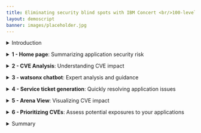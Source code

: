 ```yaml
---
title: Eliminating security blind spots with IBM Concert <br/>100-level live demo
layout: demoscript
banner: images/placeholder.jpg
---
```


<span id="top"></span>

<details markdown="1">

<summary>Introduction</summary>

As enterprises develop and deploy an increasing number of software applications, they face significant risks and challenges related to security vulnerabilities and compliance issues.

Leveraging data from various tools, IBM Concert empowers security managers to gain a comprehensive view of vulnerabilities across their homegrown application landscape. Using Concert’s advanced generative AI analytics engine, we can accurately assess vulnerability risk tailored to each customer's specific environment. Concert identifies potential threats, evaluates their impact, and provides actionable recommendations to prioritize and mitigate risks effectively.

Let’s delve into how IBM Concert helps manage vulnerabilities and enhances your security posture.

<br/>

</details>

<p/>

<details markdown="1">

<summary><strong>1 - Home page</strong>: Summarizing application security risk</summary>

<br/>

| **1.1** | **Examine the security landscape** |
| :--- | :--- |
| **Narration** | The security manager at Focus Financial is overwhelmed with a backlog of 20,000 CVEs, struggling to manage vulnerabilities across applications hosted in diverse environments. With the recent adoption of a microservices architecture, the complexity has surged as these applications now span multiple servers and cloud providers. This shift has introduced significant challenges in security and vulnerability management, making it crucial to find an intelligent way to prioritize and address these CVEs. |
| **Action** &nbsp; 1.1.1 | Show the **Home** page, which you opened during demo preparation. <br/> <img src="images/1-1-1.png" width="800" /> |
| **Narration** | Upon logging into Concert, the security manager is presented with a circular dashboard, featuring arc slices that represent different aspects of the application landscape. The vulnerability summary is prominently highlighted by default, providing an immediate overview of his risk posture. <br/><br/> The right section provides a high-level overview of key vulnerability metrics, such as the number of total unique CVEs, the number of Priority 1, 2 and 3 CVEs, and more. |
| **Action** &nbsp; 1.1.2 | Scroll down the home page to show the **Most vulnerable applications** and **Prioritized CVEs impacting public access points** graphs. <br/> <img src="images/1-1-2.png" width="800" /> |
| **Narration** | Scrolling down the home page, the security manager can see visual representations with a bar chart showing his most vulnerable applications on the left, and the prioritized CVEs impacting public access points on the right. |
| **Action** &nbsp; 1.1.3 | Scroll down the home page to show the **Highest prioritiy CVEs** table. <br/> <img src="images/1-1-3.png" width="800" /> |
| **Narration** | Finally, at the bottom of the home page, the security manager can see a table with the top five vulnerabilities displayed in order of priority. |

**[Go to top](#top)**

<br/><br/>

</details>

<p/>

<details markdown="1">

<summary><strong>2 - CVE Analysis</strong>: Understanding CVE impact</summary>

<br/>

| **2.1** | **Viewing CVE details** |
| :--- | :--- |
| **Action** &nbsp; 2.1.1 | Click **CVE-2022-42889**. <br/> <img src="images/2-1-1.png" width="800" /> <br/><br/> The following screen will appear: <br/> <img src="images/2-1-2.png" width="800" /> |
| **Narration** | The security manager selects a CVE to view the details and sees the "blast radius" showing each image and repository where the vulnerable code is deployed. <br/><br/> The CVE view provides the security manager with a summary of the issue, the industry-defined generic CVSS score, and a custom Concert risk score. Instead of relying on generic assessments, Concert uses gen AI to correlate vulnerability data using multiple risk vectors to analyze complex chains of application dependencies and uncover the highest severity risks in an organization’s specific environment. This enables Concert to generate a score based on the actual exposure in their specific application environment. Concert then uses the details of the specific environment, along with proprietary threat intelligence and business criticality, to calculate the risk posed by each vulnerability. |

**[Go to top](#top)**

<br/><br/>

</details>

<p/>

<details markdown="1">

<summary><strong>3 - watsonx chatbot</strong>: Expert analysis and guidance</summary>

<br/>

| **3.1** | **Interact with the watsonx chatbot** |
| :--- | :--- |
| **Action** &nbsp; 3.1.1 | Click **Ask watsonx**. <br/> <img src="images/3-1-1.png" width="800" /> |
| **Narration** | Concert’s interactive chatbot uses generative AI to dig deeper into Concert’s specific suggestions and explain the potential impact and remediation of each issue. The chatbot uses IBM’s Granite language model and comes pre-trained to have interactive conversations about application risk. The security manager interactively asks questions about CVE details and engages in a discussion about remediation guidance. Concert responds just as a CVE expert would. |
| **Action** &nbsp; 3.1.2 | Type '**How do I mitigate this CVE?**' in the chatbot. <br/> <img src="images/3-1-2.png" width="800" /> |

**[Go to top](#top)**

<br/><br/>

</details>

<p/>

<details markdown="1">

<summary><strong>4 - Service ticket generation</strong>: Quickly resolving application issues</summary>

<br/>

| **4.1** | **Open a ticket** |
| :--- | :--- |
| **Narration** | Now that the security manager fully understands the potential impact of the CVE on his application environment, he can create a service ticket to resolve the issue. Alternatively, the security manager can configure automation rules to automatically create and assign tickets in the ticketing system. |
| **Action** &nbsp; 5.1.1 | Click **Open ticket** in the first row. <br/> <img src="images/5-1-1.png" width="800" /> <br/><br/> The following **Open a ticket** screen will appear. <br/> <img src="images/5-1-2.png" width="800" /> |
| **Narration** | Concert can connect directly to popular ticketing systems, such as GitHub, Jira and ServiceNow to automatically generate service tickets to remediate the vulnerability. Concert automatically inserts the appropriate text into the ticket fields, automating what would otherwise be a time-consuming task. |

**[Go to top](#top)**

<br/><br/>

</details>

<p/>

<details markdown="1">

<summary><strong>5 - Arena View</strong>: Visualizing CVE impact</summary>

<br/>

| **5.1** | **Displaying CVEs in the Arena View** |
| :--- | :--- |
| **Action** &nbsp; 5.1.1 | Click the **Prioritized CVEs** switch. <inline-notification text="A red <strong>Prioritized CVEs</strong> section will appear in the diagram."></inline-notification> <img src="images/4-1-1.png" width="800" /> |
| **Narration** | By clicking on ‘Prioritized CVEs,’ the security manager sees the higher priority CVEs. The darkest circles represent the most critical CVEs. <br/><br/> Hovering over a CVE highlights the end-to-end exposure path of the CVE from repositories to endpoints. |

**[Go to top](#top)**

<br/><br/>

</details>

<p/>

<details markdown="1">

<summary><strong>6 - Prioritizing CVEs</strong>: Assess potential exposures to your applications</summary>

<br/>

| **6.1** | **Examine vulnerabilities in the dimensions view** |
| :--- | :--- |
| **Action** &nbsp; 6.1.1 | Placeholder <br/> <img src="images/5-1-1.png" width="800" /> |
| **Narration** |  |

**[Go to top](#top)**

<br/><br/>

</details>

<p/>

<details markdown="1">

<summary>Summary</summary>

We’ve demonstrated how Concert assists a security manager in identifying and prioritizing CVEs and streamlining their remediation process. Before implementing Concert, the security team faced challenges with manual efforts, fragmented tools, and extensive data needed to manage and assess vulnerabilities.

The security manager utilized Concert to unify disparate data sources, offering a comprehensive view of their security posture. Concert used gen AI to analyze data across various environments, enabling the security team to proactively prioritize, understand and address vulnerabilities, ensuring proactive protection against potential threats.

**[Go to top](#top)**

<br/><br/>

</details>